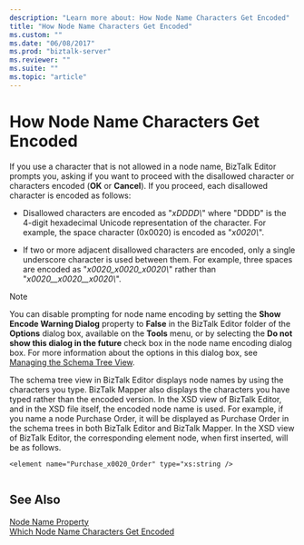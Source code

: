```yaml
---
description: "Learn more about: How Node Name Characters Get Encoded"
title: "How Node Name Characters Get Encoded"
ms.custom: ""
ms.date: "06/08/2017"
ms.prod: "biztalk-server"
ms.reviewer: ""
ms.suite: ""
ms.topic: "article"
---
```

# How Node Name Characters Get Encoded
If you use a character that is not allowed in a node name, BizTalk Editor prompts you, asking if you want to proceed with the disallowed character or characters encoded (**OK** or **Cancel**). If you proceed, each disallowed character is encoded as follows:  
  
- Disallowed characters are encoded as "*xDDDD\\*" where "DDDD" is the 4-digit hexadecimal Unicode representation of the character. For example, the space character (0x0020) is encoded as "*x0020\\*".  
  
- If two or more adjacent disallowed characters are encoded, only a single underscore character is used between them. For example, three spaces are encoded as "*x0020_x0020_x0020\\*" rather than "*x0020\__x0020\__x0020\\*".  
  
> [!NOTE]
>  You can disable prompting for node name encoding by setting the **Show Encode Warning Dialog** property to **False** in the BizTalk Editor folder of the **Options** dialog box, available on the **Tools** menu, or by selecting the **Do not show this dialog in the future** check box in the node name encoding dialog box. For more information about the options in this dialog box, see [Managing the Schema Tree View](../core/how-to-manage-the-schema-tree-view.md).  
  
 The schema tree view in BizTalk Editor displays node names by using the characters you type. BizTalk Mapper also displays the characters you have typed rather than the encoded version. In the XSD view of BizTalk Editor, and in the XSD file itself, the encoded node name is used. For example, if you name a node Purchase Order, it will be displayed as Purchase Order in the schema trees in both BizTalk Editor and BizTalk Mapper. In the XSD view of BizTalk Editor, the corresponding element node, when first inserted, will be as follows.  
  
```  
<element name="Purchase_x0020_Order" type="xs:string />  
  
```  
  
## See Also  
 [Node Name Property](../core/node-name-property.md)   
 [Which Node Name Characters Get Encoded](../core/which-node-name-characters-get-encoded.md)
